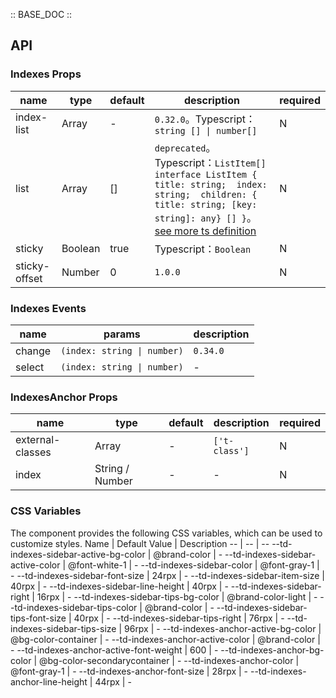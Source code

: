 :: BASE_DOC ::

## API
### Indexes Props

name | type | default | description | required
-- | -- | -- | -- | --
index-list | Array | - | `0.32.0`。Typescript：`string [] \| number[]` | N
list | Array | [] | `deprecated`。Typescript：`ListItem[] ` `interface ListItem { title: string;  index: string;  children: { title: string; [key: string]: any} [] }`。[see more ts definition](https://github.com/Tencent/tdesign-miniprogram/tree/develop/src/indexes/type.ts) | N
sticky | Boolean | true | Typescript：`Boolean` | N
sticky-offset | Number | 0 | `1.0.0` | N

### Indexes Events

name | params | description
-- | -- | --
change | `(index: string \| number)` | `0.34.0`
select | `(index: string \| number)` | \-

### IndexesAnchor Props

name | type | default | description | required
-- | -- | -- | -- | --
external-classes | Array | - | `['t-class']` | N
index | String / Number | - | \- | N


### CSS Variables
The component provides the following CSS variables, which can be used to customize styles.
Name | Default Value | Description 
-- | -- | --
--td-indexes-sidebar-active-bg-color | @brand-color | - 
--td-indexes-sidebar-active-color | @font-white-1 | - 
--td-indexes-sidebar-color | @font-gray-1 | - 
--td-indexes-sidebar-font-size | 24rpx | - 
--td-indexes-sidebar-item-size | 40rpx | - 
--td-indexes-sidebar-line-height | 40rpx | - 
--td-indexes-sidebar-right | 16rpx | - 
--td-indexes-sidebar-tips-bg-color | @brand-color-light | - 
--td-indexes-sidebar-tips-color | @brand-color | - 
--td-indexes-sidebar-tips-font-size | 40rpx | - 
--td-indexes-sidebar-tips-right | 76rpx | - 
--td-indexes-sidebar-tips-size | 96rpx | - 
--td-indexes-anchor-active-bg-color | @bg-color-container | - 
--td-indexes-anchor-active-color | @brand-color | - 
--td-indexes-anchor-active-font-weight | 600 | - 
--td-indexes-anchor-bg-color | @bg-color-secondarycontainer | - 
--td-indexes-anchor-color | @font-gray-1 | - 
--td-indexes-anchor-font-size | 28rpx | - 
--td-indexes-anchor-line-height | 44rpx | - 
